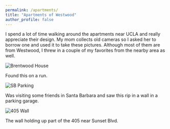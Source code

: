 ```yaml
---
permalink: /apartments/
title: "Apartments of Westwood"
author_profile: false
---
```


I spend a lot of time walking around the apartments near UCLA and really appreciate their design. My mom collects old cameras so I asked her to borrow one and
used it to take these pictures. Although most of them are from Westwood, I threw in a couple of my favorites from the nearby area as well. 


![Brentwood House](https://imgur.com/dKOgMli.jpg)

Found this on a run. 

![SB Parking](https://imgur.com/9zcN6d6.jpg)

Was visiting some friends in Santa Barbara and saw this rip in a wall in a parking garage.

![405 Wall](https://imgur.com/St6J01v.jpg)

The wall holding up part of the 405 near Sunset Blvd. 
